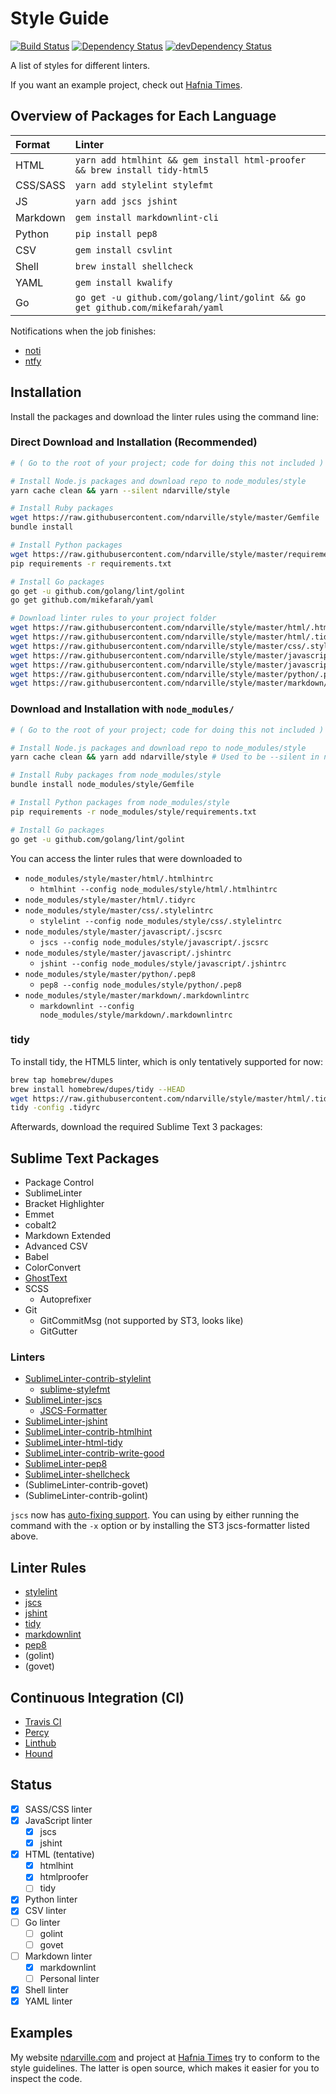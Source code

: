 Style Guide
===========
[![Build Status][]](https://travis-ci.org/ndarville/style) [![Dependency Status][]](https://gemnasium.com/ndarville/style) [![devDependency Status][]](https://david-dm.org/ndarville/style#info=devDependencies)

A list of styles for different linters.

If you want an example project, check out [Hafnia Times][].

Overview of Packages for Each Language
--------------------------------------
 Format   | Linter
:---------|:--------------------------------------------
 HTML     | `yarn add htmlhint && gem install html-proofer && brew install tidy-html5`
 CSS/SASS | `yarn add stylelint stylefmt`
 JS       | `yarn add jscs jshint`
 Markdown | `gem install markdownlint-cli`
 Python   | `pip install pep8`
 CSV      | `gem install csvlint`
 Shell    | `brew install shellcheck`
 YAML     | `gem install kwalify`
 Go       | `go get -u github.com/golang/lint/golint && go get github.com/mikefarah/yaml`

Notifications when the job finishes:

* [noti][]
* [ntfy][]

Installation
------------
Install the packages and download the linter rules using the command line:

### Direct Download and Installation (Recommended) ###

```sh
# ( Go to the root of your project; code for doing this not included )

# Install Node.js packages and download repo to node_modules/style
yarn cache clean && yarn --silent ndarville/style

# Install Ruby packages
wget https://raw.githubusercontent.com/ndarville/style/master/Gemfile
bundle install

# Install Python packages
wget https://raw.githubusercontent.com/ndarville/style/master/requirements.txt
pip requirements -r requirements.txt

# Install Go packages
go get -u github.com/golang/lint/golint
go get github.com/mikefarah/yaml
```

```sh
# Download linter rules to your project folder
wget https://raw.githubusercontent.com/ndarville/style/master/html/.htmlhintrc
wget https://raw.githubusercontent.com/ndarville/style/master/html/.tidyrc
wget https://raw.githubusercontent.com/ndarville/style/master/css/.stylelintrc
wget https://raw.githubusercontent.com/ndarville/style/master/javascript/.jscsrc
wget https://raw.githubusercontent.com/ndarville/style/master/javascript/.jshintrc
wget https://raw.githubusercontent.com/ndarville/style/master/python/.pep8
wget https://raw.githubusercontent.com/ndarville/style/master/markdown/.markdownlintrc
```

### Download and Installation with `node_modules/` ###

```sh
# ( Go to the root of your project; code for doing this not included )

# Install Node.js packages and download repo to node_modules/style
yarn cache clean && yarn add ndarville/style # Used to be --silent in npm

# Install Ruby packages from node_modules/style
bundle install node_modules/style/Gemfile

# Install Python packages from node_modules/style
pip requirements -r node_modules/style/requirements.txt

# Install Go packages
go get -u github.com/golang/lint/golint
```

You can access the linter rules that were downloaded to

* `node_modules/style/master/html/.htmlhintrc`
    - `htmlhint --config node_modules/style/html/.htmlhintrc`
* `node_modules/style/master/html/.tidyrc`
* `node_modules/style/master/css/.stylelintrc`
    - `stylelint --config node_modules/style/css/.stylelintrc`
* `node_modules/style/master/javascript/.jscsrc`
    - `jscs --config node_modules/style/javascript/.jscsrc`
* `node_modules/style/master/javascript/.jshintrc`
    - `jshint --config node_modules/style/javascript/.jshintrc`
* `node_modules/style/master/python/.pep8`
    - `pep8 --config node_modules/style/python/.pep8`
* `node_modules/style/master/markdown/.markdownlintrc`
    - `markdownlint --config node_modules/style/markdown/.markdownlintrc`

### tidy ###

To install tidy, the HTML5 linter, which is only tentatively supported for now:

```sh
brew tap homebrew/dupes
brew install homebrew/dupes/tidy --HEAD
wget https://raw.githubusercontent.com/ndarville/style/master/html/.tidyrc
tidy -config .tidyrc
```

Afterwards, download the required Sublime Text 3 packages:

Sublime Text Packages
---------------------
* Package Control
* SublimeLinter
* Bracket Highlighter
* Emmet
* cobalt2
* Markdown Extended
* Advanced CSV
* Babel
* ColorConvert
* [GhostText][]
* SCSS
    - Autoprefixer
* Git
    - GitCommitMsg (not supported by ST3, looks like)
    - GitGutter

### Linters ###

* [SublimeLinter-contrib-stylelint][]
    - [sublime-stylefmt][]
* [SublimeLinter-jscs][]
    - [JSCS-Formatter][]
* [SublimeLinter-jshint][]
* [SublimeLinter-contrib-htmlhint][]
* [SublimeLinter-html-tidy][]
* [SublimeLinter-contrib-write-good][]
* [SublimeLinter-pep8][]
* [SublimeLinter-shellcheck][]
* (SublimeLinter-contrib-govet)
* (SublimeLinter-contrib-golint)

`jscs` now has [auto-fixing support][jscs-formatter]. You can using by either running the command with the `-x` option or by installing the ST3 jscs-formatter listed above.

Linter Rules
------------
* [stylelint][]
* [jscs][]
* [jshint][jshint]
* [tidy][]
* [markdownlint][]
* [pep8][pep8]
* (golint)
* (govet)

Continuous Integration (CI)
---------------------------
* [Travis CI][]
* [Percy][]
* [Linthub][]
* [Hound][]

Status
------
- [x] SASS/CSS linter
- [x] JavaScript linter
    - [x] jscs
    - [x] jshint
- [x] HTML (tentative)
    - [x] htmlhint
    - [x] htmlproofer
    - [ ] tidy
- [x] Python linter
- [x] CSV linter
- [ ] Go linter
    - [ ] golint
    - [ ] govet
- [ ] Markdown linter
    - [x] markdownlint
    - [ ] Personal linter
- [x] Shell linter
- [x] YAML linter

Examples
--------
My website [ndarville.com][] and project at [Hafnia Times][] try to conform to the style guidelines. The latter is open source, which makes it easier for you to inspect the code.


[Build Status]: https://travis-ci.org/ndarville/style.svg
[Dependency Status]: https://gemnasium.com/ndarville/style.svg
[devDependency Status]: https://david-dm.org/ndarville/style/dev-status.svg

[noti]: https://github.com/variadico/noti
[ntfy]: https://github.com/dschep/ntfy

[Hafnia Times]: https://github.com/ndarville/style
[ghosttext]: http://christiannaths.com/#code-pen-plus-sublime-text

[SublimeLinter-contrib-stylelint]: https://github.com/kungfusheep/SublimeLinter-contrib-stylelint
[sublime-stylefmt]: https://github.com/dmnsgn/sublime-stylefmt
[SublimeLinter-jscs]: https://github.com/SublimeLinter/SublimeLinter-jscs
[JSCS-Formatter]: https://github.com/TheSavior/SublimeJSCSFormatter
[SublimeLinter-jshint]: https://github.com/SublimeLinter/SublimeLinter-jshint
[SublimeLinter-contrib-htmlhint]: https://github.com/mmaday/SublimeLinter-contrib-htmlhint
[SublimeLinter-html-tidy]: https://github.com/SublimeLinter/SublimeLinter-html-tidy
[SublimeLinter-contrib-write-good]: https://github.com/ckaznocha/SublimeLinter-contrib-write-good
[SublimeLinter-pep8]: https://github.com/SublimeLinter/SublimeLinter-pep8
[SublimeLinter-shellcheck]: https://github.com/SublimeLinter/SublimeLinter-shellcheck

[jscs-formatter]: https://github.com/jscs-dev/node-jscs/releases/tag/v1.12.0

[stylelint]: http://stylelint.io/user-guide/rules/
[jscs]: http://jscs.info/rules
[jshint]: http://jshint.com/docs/options
[tidy]: http://www.html-tidy.org/quickref
[markdownlint]: https://github.com/DavidAnson/markdownlint#rules--aliases
[pep8]: https://www.python.org/dev/peps/

[travis ci]: https://travis-ci.org
[percy]: https://percy.io
[linthub]: https://linthub.io
[hound]: https://houndci.com

[ndarville.com]: https://ndarville.com
